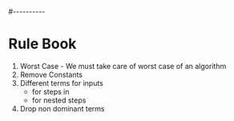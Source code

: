 #----------
# **Rule Book**
1. Worst Case - We must take care of worst case of an algorithm
2. Remove Constants
3. Different terms for inputs
    + for steps in 
    * for nested steps
4. Drop non dominant terms
